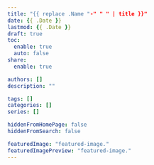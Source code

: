 ```yaml
---
title: "{{ replace .Name "-" " " | title }}"
date: {{ .Date }}
lastmod: {{ .Date }}
draft: true
toc:
  enable: true
  auto: false
share:
  enable: true

authors: []
description: ""

tags: []
categories: []
series: []

hiddenFromHomePage: false
hiddenFromSearch: false

featuredImage: "featured-image."
featuredImagePreview: "featured-image."
---
```

